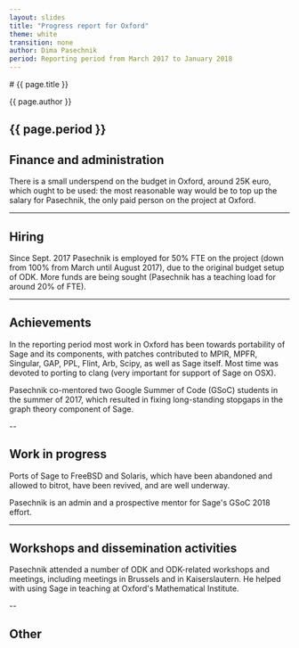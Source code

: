 ```yaml
---
layout: slides
title: "Progress report for Oxford"
theme: white
transition: none
author: Dima Pasechnik
period: Reporting period from March 2017 to January 2018
---
```


<section data-markdown data-separator="^---\n" data-separator-vertical="^--\n">
# {{ page.title }}

{{ page.author }}


{{ page.period }}
---

## Finance and administration

There is a small underspend on the budget in Oxford, around 25K euro, which ought to be used: 
the most reasonable way would be to top up the salary for Pasechnik, the only paid person on the project at Oxford.


---
## Hiring

Since Sept. 2017 Pasechnik is employed for 50% FTE on the project (down from 100% from March until August 2017), 
due to the original budget setup of ODK. More funds are being sought
(Pasechnik has a teaching load for around 20% of FTE).


---
## Achievements

In the reporting period most work in Oxford has been towards portability of Sage and its components,
with patches contributed to MPIR, MPFR, Singular, GAP, PPL, Flint, Arb, Scipy, as well as Sage itself.
Most time was devoted to porting to clang (very important for support of Sage on OSX).

Pasechnik co-mentored two Google Summer of Code (GSoC) students in the summer of 2017, which resulted in
fixing long-standing stopgaps in the graph theory component of Sage.



--
## Work in progress

Ports of Sage to FreeBSD and Solaris, which have been abandoned and allowed to bitrot,
have been revived, and are well underway.

Pasechnik is an admin and a prospective mentor for Sage's GSoC 2018 effort. 

---
## Workshops and dissemination activities

Pasechnik attended a number of ODK and ODK-related workshops and meetings, including meetings in
Brussels and in Kaiserslautern. He helped with using Sage in teaching at Oxford's Mathematical Institute.


--
## Other



</section>
